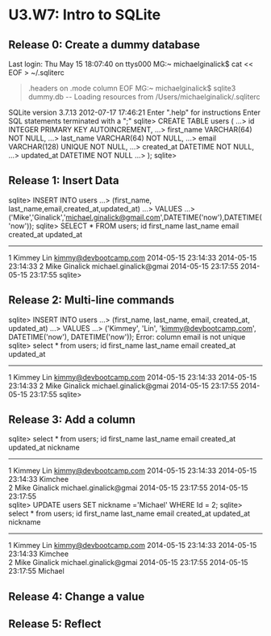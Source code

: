 # U3.W7: Intro to SQLite

## Release 0: Create a dummy database

<!-- paste your terminal output here -->

Last login: Thu May 15 18:07:40 on ttys000
MG:~ michaelginalick$ cat << EOF > ~/.sqliterc
> .headers on
> .mode column
> EOF
MG:~ michaelginalick$ sqlite3 dummy.db
-- Loading resources from /Users/michaelginalick/.sqliterc

SQLite version 3.7.13 2012-07-17 17:46:21
Enter ".help" for instructions
Enter SQL statements terminated with a ";"
sqlite> CREATE TABLE users (
   ...>   id INTEGER PRIMARY KEY AUTOINCREMENT,
   ...>   first_name VARCHAR(64) NOT NULL,
   ...>   last_name  VARCHAR(64) NOT NULL,
   ...>   email VARCHAR(128) UNIQUE NOT NULL,
   ...>   created_at DATETIME NOT NULL,
   ...>   updated_at DATETIME NOT NULL
   ...> );
sqlite> 


## Release 1: Insert Data 
<!-- paste your terminal output here -->

sqlite> INSERT INTO users
   ...> (first_name, last_name,email,created_at,updated_at)
   ...> VALUES
   ...> ('Mike','Ginalick','michael.ginalick@gmail.com',DATETIME('now'),DATETIME('now'));
sqlite> SELECT * FROM users;
id          first_name  last_name   email                  created_at           updated_at         
----------  ----------  ----------  ---------------------  -------------------  -------------------
1           Kimmey      Lin         kimmy@devbootcamp.com  2014-05-15 23:14:33  2014-05-15 23:14:33
2           Mike        Ginalick    michael.ginalick@gmai  2014-05-15 23:17:55  2014-05-15 23:17:55
sqlite> 



## Release 2: Multi-line commands
<!-- paste your terminal output here -->

sqlite> INSERT INTO users
   ...> (first_name, last_name, email, created_at, updated_at)
   ...> VALUES
   ...> ('Kimmey', 'Lin', 'kimmy@devbootcamp.com', DATETIME('now'), DATETIME('now'));
Error: column email is not unique
sqlite> select * from users;
id          first_name  last_name   email                  created_at           updated_at         
----------  ----------  ----------  ---------------------  -------------------  -------------------
1           Kimmey      Lin         kimmy@devbootcamp.com  2014-05-15 23:14:33  2014-05-15 23:14:33
2           Mike        Ginalick    michael.ginalick@gmai  2014-05-15 23:17:55  2014-05-15 23:17:55
sqlite> 

## Release 3: Add a column
<!-- paste your terminal output here -->

sqlite> select * from users;
id          first_name  last_name   email                  created_at           updated_at           nickname  
----------  ----------  ----------  ---------------------  -------------------  -------------------  ----------
1           Kimmey      Lin         kimmy@devbootcamp.com  2014-05-15 23:14:33  2014-05-15 23:14:33  Kimchee   
2           Mike        Ginalick    michael.ginalick@gmai  2014-05-15 23:17:55  2014-05-15 23:17:55            
sqlite> UPDATE users SET nickname ='Michael' WHERE Id = 2;
sqlite> select * from users;
id          first_name  last_name   email                  created_at           updated_at           nickname  
----------  ----------  ----------  ---------------------  -------------------  -------------------  ----------
1           Kimmey      Lin         kimmy@devbootcamp.com  2014-05-15 23:14:33  2014-05-15 23:14:33  Kimchee   
2           Mike        Ginalick    michael.ginalick@gmai  2014-05-15 23:17:55  2014-05-15 23:17:55  Michael  

## Release 4: Change a value
<!-- paste your terminal output here -->

## Release 5: Reflect
<!-- Add your reflection here -->
